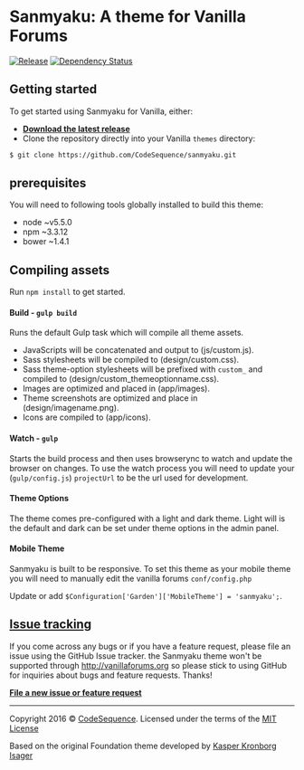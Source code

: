 # Sanmyaku: A theme for Vanilla Forums

[![Release](http://img.shields.io/github/release/codesequence/sanmyaku.svg)](https://github.com/codesequence/sanmyaku/releases) [![Dependency Status](https://gemnasium.com/CodeSequence/sanmyaku.svg)](https://gemnasium.com/CodeSequence/sanmyaku)

## Getting started

To get started using Sanmyaku for Vanilla, either:

* [__Download the latest release__](https://github.com/codesequence/sanmyaku/releases)
* Clone the repository directly into your Vanilla `themes` directory:

```sh
$ git clone https://github.com/CodeSequence/sanmyaku.git
```
## prerequisites
You will need to following tools globally installed to build this theme:

* node  ~v5.5.0
* npm   ~3.3.12
* bower ~1.4.1

## Compiling assets

Run `npm install` to get started.

#### Build - `gulp build`
Runs the default Gulp task which will compile all theme assets.
* JavaScripts will be concatenated and output to (js/custom.js).
* Sass stylesheets will be compiled to (design/custom.css).
* Sass theme-option stylesheets will be prefixed with `custom_` and compiled to (design/custom_themeoptionname.css).
* Images are optimized and placed in (app/images).
* Theme screenshots are optimized and place in (design/imagename.png).
* Icons are compiled to (app/icons).


#### Watch - `gulp`
Starts the build process and then uses browserync to watch and update the browser on changes.
To use the watch process you will need to update your (`gulp/config.js`) `projectUrl` to be the url used for development.

#### Theme Options
The theme comes pre-configured with a light and dark theme. Light will is the default and dark can be set under theme options in the admin panel.

#### Mobile Theme
Sanmyaku is built to be responsive. To set this theme as your mobile theme you will need to manually edit the vanilla forums `conf/config.php`

Update or add `$Configuration['Garden']['MobileTheme'] = 'sanmyaku';`.

## [Issue tracking](https://github.com/codesequence/sanmyaku/issues)

If you come across any bugs or if you have a feature request, please file an issue using the GitHub Issue tracker. the Sanmyaku theme won't be supported through http://vanillaforums.org so please stick to using GitHub for inquiries about bugs and feature requests. Thanks!

[__File a new issue or feature request__](https://github.com/codesequence/sanmyaku/issues/new)

---
Copyright 2016 © [CodeSequence](https://github.com/codesequence). Licensed under the terms of the [MIT License](LICENSE.md)

Based on the original Foundation theme developed by [Kasper Kronborg Isager](http://kasperisager.github.io)

